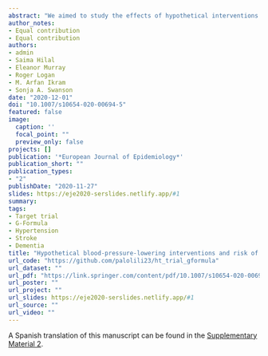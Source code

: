 ```yaml
---
abstract: "We aimed to study the effects of hypothetical interventions on systolic blood pressure (SBP) and smoking on risk of stroke and dementia using data from 15 years of follow-up in the Rotterdam Study. We used data from 4930 individuals, aged 55–80 years, with no prior history of stroke, dementia or cognitive impairment, followed for 15 years within the Rotterdam Study, a population-based cohort. We defined the following sustained interventions on SBP: (1) maintaining SBP below 120 mmHg, (2) maintaining SBP below 140 mmHg, (3) reducing SBP by 10% if above 140 mmHg, (4) reducing SBP by 20% if above 140 mmHg, and a combined intervention of quitting smoking with each of these SBP-lowering strategies. We considered incident stroke and incident dementia diagnoses as outcomes. We applied the parametric g-formula to adjust for baseline and time-varying confounding. The observed 15-year risk for stroke was 10.7%. Compared to no specified intervention (i.e., the “natural course”), all interventions that involved reducing SBP were associated with a stroke risk reduction of about 10% (e.g., reducing SBP by 20% if above 140 mmHg risk ratio: 0.89; 95% CI 0.76, 1). Jointly intervening on SBP and smoking status further decreased the risk of stroke (e.g., risk ratio: 0.83; 95% CI 0.71, 0.94). None of the specified interventions were associated with a substantive change in dementia risk. Our study suggests that a joint intervention on SBP and smoking cessation during later life may reduce stroke risk, while the potential for reducing dementia risk were not observed."
author_notes:
- Equal contribution
- Equal contribution
authors:
- admin
- Saima Hilal
- Eleanor Murray
- Roger Logan
- M. Arfan Ikram
- Sonja A. Swanson
date: "2020-12-01"
doi: "10.1007/s10654-020-00694-5"
featured: false
image:
  caption: ''
  focal_point: ""
  preview_only: false
projects: []
publication: '*European Journal of Epidemiology*'
publication_short: ""
publication_types:
- "2"
publishDate: "2020-11-27"
slides: https://eje2020-serslides.netlify.app/#1
summary: 
tags:
- Target trial
- G-Formula
- Hypertension
- Stroke
- Dementia
title: "Hypothetical blood-pressure-lowering interventions and risk of stroke and dementia" 
url_code: "https://github.com/palolili23/ht_trial_gformula"
url_dataset: ""
url_pdf: "https://link.springer.com/content/pdf/10.1007/s10654-020-00694-5.pdf"
url_poster: ""
url_project: ""
url_slides: https://eje2020-serslides.netlify.app/#1
url_source: ""
url_video: ""
---
```


A Spanish translation of this manuscript can be found in the [Supplementary Material 2](https://static-content.springer.com/esm/art%3A10.1007%2Fs10654-020-00694-5/MediaObjects/10654_2020_694_MOESM2_ESM.pdf).
